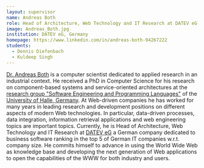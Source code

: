 ```yaml
---
layout: supervisor
name: Andreas Both
role: Head of Architecture, Web Technology and IT Research at DATEV eG (Germany)
image: Andreas_Both.jpg
institution: DATEV eG, Germany
homepage: https://www.linkedin.com/in/andreas-both-94267222
students:
  - Dennis Diefenbach
  - Kuldeep Singh
---
```

<a href="https://www.linkedin.com/in/andreas-both-94267222">Dr. Andreas Both</a> is a computer scientist dedicated to applied research in an industrial context. He received a PhD in Computer Science for his research on component-based systems and service-oriented architectures at the <a href="http://swt.informatik.uni-halle.de/">research group "Software Engineering and Programming Languages"</a> of the <a href="http://www.uni-halle.de/?lang=en">University of Halle, Germany</a>. 
At Web-driven companies he has worked for many years in leading research and development positions on different aspects of modern Web technologies. In particular, data-driven processes, data integration, information retrieval applications and web engineering topics are important topics. Currently, he is Head of Architecture, Web Technology and IT Research at <a href="http://www.datev.de">DATEV eG</a> a German company dedicated to business software ranking in the top 5 of German IT companies w.r.t. company size. 
He commits himself to advance in using the World Wide Web as knowledge base and developing the next generation of Web applications to open the capabilities of the WWW for both industry and users.
